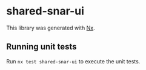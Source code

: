 # shared-snar-ui

This library was generated with [Nx](https://nx.dev).

## Running unit tests

Run `nx test shared-snar-ui` to execute the unit tests.
